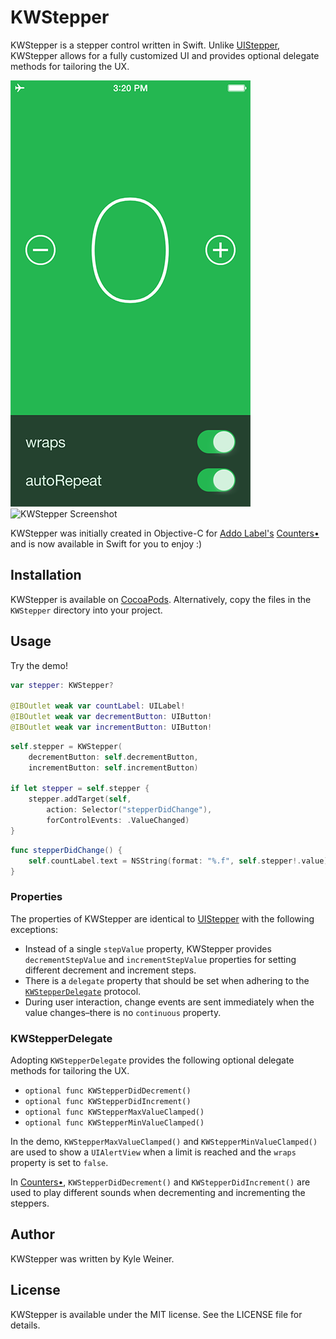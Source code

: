 # KWStepper

KWStepper is a stepper control written in Swift. Unlike [UIStepper](https://developer.apple.com/library/ios/documentation/UIKit/Reference/UIStepper_Class/index.html), KWStepper allows for a fully customized UI and provides optional delegate methods for tailoring the UX.

![KWStepper Screenshot](screenshot_kwstepper.png)
![KWStepper Screenshot](screenshot_counters•.png)

 KWStepper was initially created in Objective-C for [Addo Label's](http://addolabel.com/) [Counters•](https://itunes.apple.com/app/id722416562?mt=8) and is now available in Swift for you to enjoy :)

## Installation

KWStepper is available on [CocoaPods](http://cocoapods.org). Alternatively, copy the files in the `KWStepper` directory into your project.

## Usage

Try the demo!

```swift
var stepper: KWStepper?

@IBOutlet weak var countLabel: UILabel!
@IBOutlet weak var decrementButton: UIButton!
@IBOutlet weak var incrementButton: UIButton!
```

```swift
self.stepper = KWStepper(
    decrementButton: self.decrementButton,
    incrementButton: self.incrementButton)

if let stepper = self.stepper {
    stepper.addTarget(self,
        action: Selector("stepperDidChange"),
        forControlEvents: .ValueChanged)
}
```

```swift
func stepperDidChange() {
    self.countLabel.text = NSString(format: "%.f", self.stepper!.value)
}
```

### Properties

The properties of KWStepper are identical to [UIStepper](https://developer.apple.com/library/ios/documentation/UIKit/Reference/UIStepper_Class/index.html) with the following exceptions:

* Instead of a single `stepValue` property, KWStepper provides `decrementStepValue` and `incrementStepValue` properties for setting different decrement and increment steps.
* There is a `delegate` property that should be set when adhering to the [`KWStepperDelegate`](#kwstepperdelegate) protocol.
* During user interaction, change events are sent immediately when the value changes–there is no `continuous` property. 

### KWStepperDelegate

Adopting `KWStepperDelegate` provides the following optional delegate methods for tailoring the UX.

* `optional func KWStepperDidDecrement()`
* `optional func KWStepperDidIncrement()`
* `optional func KWStepperMaxValueClamped()`
* `optional func KWStepperMinValueClamped()`

In the demo, `KWStepperMaxValueClamped()` and `KWStepperMinValueClamped()` are used to show a `UIAlertView` when a limit is reached and the `wraps` property is set to `false`.

In [Counters•](https://itunes.apple.com/app/id722416562?mt=8), `KWStepperDidDecrement()` and `KWStepperDidIncrement()` are used to play different sounds when decrementing and incrementing the steppers.

## Author

KWStepper was written by Kyle Weiner.

## License

KWStepper is available under the MIT license. See the LICENSE file for details.
